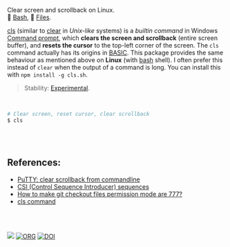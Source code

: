 Clear screen and scrollback on Linux.<br>
🐚 [Bash](https://www.npmjs.com/package/cls.sh),
📜 [Files](https://unpkg.com/cls.sh/).

[cls] (similar to [clear] in *Unix-like* systems) is a *builtin command* in
Windows [Command prompt], which **clears the screen and scrollback** (entire
screen buffer), and **resets the cursor** to the top-left corner of the screen.
The `cls` command actually has its origins in [BASIC]. This package provides the
same behaviour as mentioned above on **Linux** (with [bash] shell). I often
prefer this instead of `clear` when the output of a command is long. You can
install this with `npm install -g cls.sh`.

> Stability: [Experimental](https://www.youtube.com/watch?v=L1j93RnIxEo).

[cls]: https://en.wikipedia.org/wiki/CLS_(command)
[clear]: https://en.wikipedia.org/wiki/Clear_(Unix)
[BASIC]: https://en.wikipedia.org/wiki/BASIC
[bash]: https://en.wikipedia.org/wiki/Bash_(Unix_shell)
[Command prompt]: https://en.wikipedia.org/wiki/Cmd.exe


<br>

```bash
# Clear screen, reset cursor, clear scrollback
$ cls
```

<br>
<br>


## References:

- [PuTTY: clear scrollback from commandline](https://superuser.com/a/889825/305990)
- [CSI (Control Sequence Introducer) sequences](https://en.wikipedia.org/wiki/ANSI_escape_code#CSI_(Control_Sequence_Introducer)_sequences)
- [How to make git checkout files permission mode are 777?](https://stackoverflow.com/a/44616140/1413259)
- [cls command](https://ss64.com/nt/cls.html)

<br>
<br>

[![](https://img.youtube.com/vi/gUHejU7qyv8/maxresdefault.jpg)](https://www.youtube.com/watch?v=gUHejU7qyv8)
[![ORG](https://img.shields.io/badge/org-nodef-green?logo=Org)](https://nodef.github.io)
[![DOI](https://zenodo.org/badge/361107780.svg)](https://zenodo.org/badge/latestdoi/361107780)
